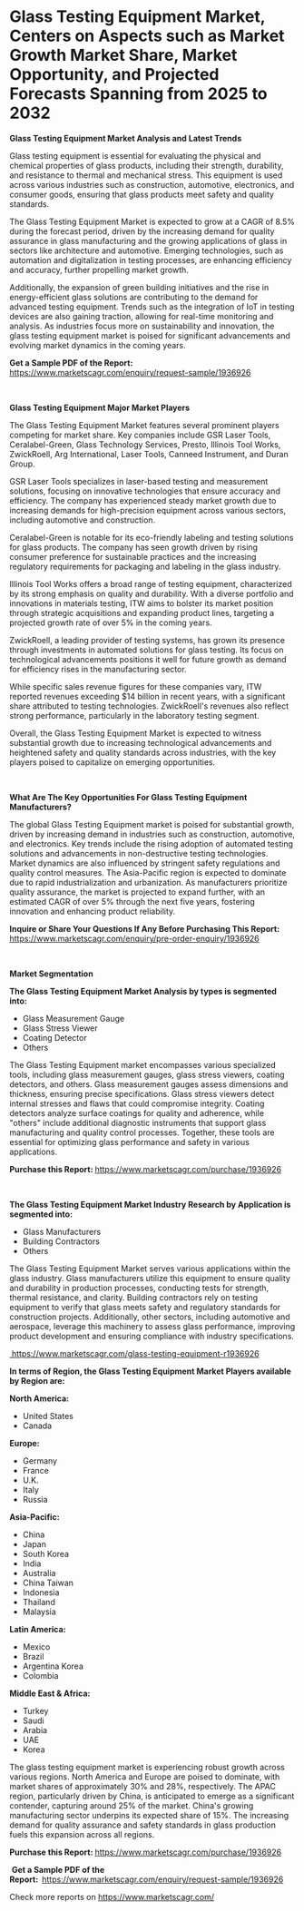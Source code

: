 <p><h1>Glass Testing Equipment Market, Centers on Aspects such as Market Growth Market Share, Market Opportunity, and Projected Forecasts Spanning from 2025 to 2032</h1></p><p><strong>Glass Testing Equipment Market Analysis and Latest Trends</strong></p>
<p><p>Glass testing equipment is essential for evaluating the physical and chemical properties of glass products, including their strength, durability, and resistance to thermal and mechanical stress. This equipment is used across various industries such as construction, automotive, electronics, and consumer goods, ensuring that glass products meet safety and quality standards.</p><p>The Glass Testing Equipment Market is expected to grow at a CAGR of 8.5% during the forecast period, driven by the increasing demand for quality assurance in glass manufacturing and the growing applications of glass in sectors like architecture and automotive. Emerging technologies, such as automation and digitalization in testing processes, are enhancing efficiency and accuracy, further propelling market growth. </p><p>Additionally, the expansion of green building initiatives and the rise in energy-efficient glass solutions are contributing to the demand for advanced testing equipment. Trends such as the integration of IoT in testing devices are also gaining traction, allowing for real-time monitoring and analysis. As industries focus more on sustainability and innovation, the glass testing equipment market is poised for significant advancements and evolving market dynamics in the coming years.</p></p>
<p><strong>Get a Sample PDF of the Report:&nbsp;</strong> <a href="https://www.marketscagr.com/enquiry/request-sample/1936926?utm_campaign=2998&utm_medium=2&utm_source=Github&utm_content=ia&utm_term=09042025&utm_id=glass-testing-equipment">https://www.marketscagr.com/enquiry/request-sample/1936926</a></p>
<p>&nbsp;</p>
<p><strong>Glass Testing Equipment Major Market Players</strong></p>
<p><p>The Glass Testing Equipment Market features several prominent players competing for market share. Key companies include GSR Laser Tools, Ceralabel-Green, Glass Technology Services, Presto, Illinois Tool Works, ZwickRoell, Arg International, Laser Tools, Canneed Instrument, and Duran Group.</p><p>GSR Laser Tools specializes in laser-based testing and measurement solutions, focusing on innovative technologies that ensure accuracy and efficiency. The company has experienced steady market growth due to increasing demands for high-precision equipment across various sectors, including automotive and construction.</p><p>Ceralabel-Green is notable for its eco-friendly labeling and testing solutions for glass products. The company has seen growth driven by rising consumer preference for sustainable practices and the increasing regulatory requirements for packaging and labeling in the glass industry.</p><p>Illinois Tool Works offers a broad range of testing equipment, characterized by its strong emphasis on quality and durability. With a diverse portfolio and innovations in materials testing, ITW aims to bolster its market position through strategic acquisitions and expanding product lines, targeting a projected growth rate of over 5% in the coming years.</p><p>ZwickRoell, a leading provider of testing systems, has grown its presence through investments in automated solutions for glass testing. Its focus on technological advancements positions it well for future growth as demand for efficiency rises in the manufacturing sector.</p><p>While specific sales revenue figures for these companies vary, ITW reported revenues exceeding $14 billion in recent years, with a significant share attributed to testing technologies. ZwickRoell's revenues also reflect strong performance, particularly in the laboratory testing segment.</p><p>Overall, the Glass Testing Equipment Market is expected to witness substantial growth due to increasing technological advancements and heightened safety and quality standards across industries, with the key players poised to capitalize on emerging opportunities.</p></p>
<p>&nbsp;</p>
<p><strong>What Are The Key Opportunities For Glass Testing Equipment Manufacturers?</strong></p>
<p><p>The global Glass Testing Equipment market is poised for substantial growth, driven by increasing demand in industries such as construction, automotive, and electronics. Key trends include the rising adoption of automated testing solutions and advancements in non-destructive testing technologies. Market dynamics are also influenced by stringent safety regulations and quality control measures. The Asia-Pacific region is expected to dominate due to rapid industrialization and urbanization. As manufacturers prioritize quality assurance, the market is projected to expand further, with an estimated CAGR of over 5% through the next five years, fostering innovation and enhancing product reliability.</p></p>
<p><strong>Inquire or Share Your Questions If Any Before Purchasing This Report:</strong> <a href="https://www.marketscagr.com/enquiry/pre-order-enquiry/1936926?utm_campaign=2998&utm_medium=2&utm_source=Github&utm_content=ia&utm_term=09042025&utm_id=glass-testing-equipment">https://www.marketscagr.com/enquiry/pre-order-enquiry/1936926</a></p>
<p>&nbsp;</p>
<p><strong>Market Segmentation</strong></p>
<p><strong>The Glass Testing Equipment Market Analysis by types is segmented into:</strong></p>
<p><ul><li>Glass Measurement Gauge</li><li>Glass Stress Viewer</li><li>Coating Detector</li><li>Others</li></ul></p>
<p><p>The Glass Testing Equipment market encompasses various specialized tools, including glass measurement gauges, glass stress viewers, coating detectors, and others. Glass measurement gauges assess dimensions and thickness, ensuring precise specifications. Glass stress viewers detect internal stresses and flaws that could compromise integrity. Coating detectors analyze surface coatings for quality and adherence, while "others" include additional diagnostic instruments that support glass manufacturing and quality control processes. Together, these tools are essential for optimizing glass performance and safety in various applications.</p></p>
<p><strong>Purchase this Report:&nbsp;</strong><a href="https://www.marketscagr.com/purchase/1936926?utm_campaign=2998&utm_medium=2&utm_source=Github&utm_content=ia&utm_term=09042025&utm_id=glass-testing-equipment">https://www.marketscagr.com/purchase/1936926</a></p>
<p>&nbsp;</p>
<p><strong>The Glass Testing Equipment Market Industry Research by Application is segmented into:</strong></p>
<p><ul><li>Glass Manufacturers</li><li>Building Contractors</li><li>Others</li></ul></p>
<p><p>The Glass Testing Equipment Market serves various applications within the glass industry. Glass manufacturers utilize this equipment to ensure quality and durability in production processes, conducting tests for strength, thermal resistance, and clarity. Building contractors rely on testing equipment to verify that glass meets safety and regulatory standards for construction projects. Additionally, other sectors, including automotive and aerospace, leverage this machinery to assess glass performance, improving product development and ensuring compliance with industry specifications.</p></p>
<p><a href="https://www.marketscagr.com/glass-testing-equipment-r1936926?utm_campaign=2998&utm_medium=2&utm_source=Github&utm_content=ia&utm_term=09042025&utm_id=glass-testing-equipment">&nbsp;https://www.marketscagr.com/glass-testing-equipment-r1936926</a></p>
<p><strong>In terms of Region, the Glass Testing Equipment Market Players available by Region are:</strong></p>
<p>
    <p> <strong> North America: </strong>
        <ul>
            <li>United States</li>
            <li>Canada</li>
        </ul>
        </p> 
    <p> <strong> Europe: </strong>
        <ul>
            <li>Germany</li>
            <li>France</li>
            <li>U.K.</li>
            <li>Italy</li>
            <li>Russia</li>
        </ul>
        </p> 
    <p> <strong> Asia-Pacific: </strong>
        <ul>
            <li>China</li>
            <li>Japan</li>
            <li>South Korea</li>
            <li>India</li>
            <li>Australia</li>
            <li>China Taiwan</li>
            <li>Indonesia</li>
            <li>Thailand</li>
            <li>Malaysia</li>
        </ul>
        </p> 
    <p> <strong> Latin America: </strong>
        <ul>
            <li>Mexico</li>
            <li>Brazil</li>
            <li>Argentina Korea</li>
            <li>Colombia</li>
        </ul>
        </p> 
    <p> <strong> Middle East & Africa: </strong>
        <ul>
            <li>Turkey</li>
            <li>Saudi</li>
            <li>Arabia</li>
            <li>UAE</li>
            <li>Korea</li>
        </ul>
    </p>
    </p>
<p><p>The glass testing equipment market is experiencing robust growth across various regions. North America and Europe are poised to dominate, with market shares of approximately 30% and 28%, respectively. The APAC region, particularly driven by China, is anticipated to emerge as a significant contender, capturing around 25% of the market. China's growing manufacturing sector underpins its expected share of 15%. The increasing demand for quality assurance and safety standards in glass production fuels this expansion across all regions.</p></p>
<p><strong>Purchase this Report: </strong><a href="https://www.marketscagr.com/purchase/1936926?utm_campaign=2998&utm_medium=2&utm_source=Github&utm_content=ia&utm_term=09042025&utm_id=glass-testing-equipment">https://www.marketscagr.com/purchase/1936926</a></p>
<p>&nbsp;<strong>Get a Sample PDF of the Report:&nbsp;&nbsp;</strong><a href="https://www.marketscagr.com/enquiry/request-sample/1936926?utm_campaign=2998&utm_medium=2&utm_source=Github&utm_content=ia&utm_term=09042025&utm_id=glass-testing-equipment">https://www.marketscagr.com/enquiry/request-sample/1936926</a></p>
<p><strong></strong></p>
<p>Check more reports on <a href="https://www.marketscagr.com/?utm_campaign=2998&utm_medium=2&utm_source=Github&utm_content=ia&utm_term=09042025&utm_id=glass-testing-equipment">https://www.marketscagr.com/</a></p>